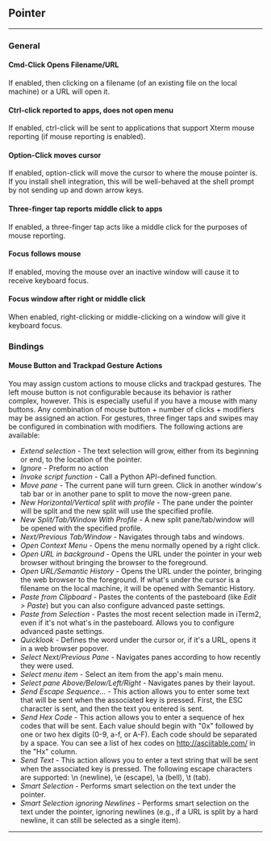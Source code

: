 ## Pointer
<hr>

### General

#### Cmd-Click Opens Filename/URL
If enabled, then clicking on a filename (of an existing file on the local machine) or a URL will open it.

#### Ctrl-click reported to apps, does not open menu
If enabled, ctrl-click will be sent to applications that support Xterm mouse reporting (if mouse reporting is enabled).

#### Option-Click moves cursor
If enabled, option-click will move the cursor to where the mouse pointer is. If you install shell integration, this will be well-behaved at the shell prompt by not sending up and down arrow keys.

#### Three-finger tap reports middle click to apps
If enabled, a three-finger tap acts like a middle click for the purposes of mouse reporting.

#### Focus follows mouse
If enabled, moving the mouse over an inactive window will cause it to receive keyboard focus.

#### Focus window after right or middle click
When enabled, right-clicking or middle-clicking on a window will give it keyboard focus.

### Bindings

#### Mouse Button and Trackpad Gesture Actions
You may assign custom actions to mouse clicks and trackpad gestures. The left mouse button is not configurable because its behavior is rather complex, however. This is especially useful if you have a mouse with many buttons. Any combination of mouse button + number of clicks + modifiers may be assigned an action. For gestures, three finger taps and swipes may be configured in combination with modifiers. The following actions are available:

  * *Extend selection* - The text selection will grow, either from its beginning or end, to the location of the pointer.
  * *Ignore* - Preform no action
  * *Invoke script function* - Call a Python API-defined function.
  * *Move pane* - The current pane will turn green. Click in another window's tab bar or in another pane to split to move the now-green pane.
  * *New Horizontal/Vertical split with profile* - The pane under the pointer will be split and the new split will use the specified profile.
  * *New Split/Tab/Window With Profile* - A new split pane/tab/window will be opened with the specified profile.
  * *Next/Previous Tab/Window* - Navigates through tabs and windows.
  * *Open Context Menu* - Opens the menu normally opened by a right click.
  * *Open URL in background* - Opens the URL under the pointer in your web browser without bringing the browser to the foreground.
  * *Open URL/Semantic History* - Opens the URL under the pointer, bringing the web browser to the foreground. If what's under the cursor is a filename on the local machine, it will be opened with Semantic History.
  * *Paste from Clipboard* - Pastes the contents of the pasteboard (like *Edit > Paste*) but you can also configure advanced paste settings.
  * *Paste from Selection* - Pastes the most recent selection made in iTerm2, even if it's not what's in the pasteboard. Allows you to configure advanced paste settings.
  * *Quicklook* - Defines the word under the cursor or, if it's a URL, opens it in a web browser popover.
  * *Select Next/Previous Pane* - Navigates panes according to how recently they were used.
  * *Select menu item* - Select an item from the app's main menu.
  * *Select pane Above/Below/Left/Right* - Navigates panes by their layout.
  * *Send Escape Sequence...* - This action allows you to enter some text that will be sent when the associated key is pressed. First, the ESC character is sent, and then the text you entered is sent.
  * *Send Hex Code* - This action allows you to enter a sequence of hex codes that will be sent. Each value should begin with "0x" followed by one or two hex digits (0-9, a-f, or A-F). Each code should be separated by a space. You can see a list of hex codes on http://asciitable.com/ in the "Hx" column.
  * *Send Text* - This action allows you to enter a text string that will be sent when the associated key is pressed. The following escape characters are supported: \n (newline), \e (escape), \a (bell), \t (tab).
  * *Smart Selection* - Performs smart selection on the text under the pointer.
  * *Smart Selection ignoring Newlines* - Performs smart selection on the text under the pointer, ignoring newlines (e.g., if a URL is split by a hard newline, it can still be selected as a single item).

<hr/>

